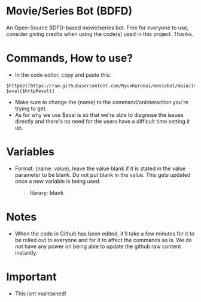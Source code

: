 # Movie/Series Bot (BDFD)
An Open-Source BDFD-based movie/series bot. Free for everyone to use, consider giving credits when using the code(s) used in this project. Thanks.

# Commands, How to use?
- In the code editor, copy and paste this.
```
$httpGet[https://raw.githubusercontent.com/RyuxKurenai/moviebot/main/(name)]
$eval[$httpResult]
```
- Make sure to change the (name) to the command/onInteraction you're trying to get.
- As for why we use $eval is so that we're able to diagnose the issues directly and there's no need for the users have a difficult time setting it up.

# Variables
- Format: (name: value), leave the value blank if it is stated in the value parameter to be blank. Do not put blank in the value. This gets updated once a new variable is being used.
  > **library**: **blank**
  
# Notes
- When the code in Github has been edited, it'll take a few minutes for it to be rolled out to everyone and for it to affect the commands as is. We do not have any power on being able to update the github raw content instantly.

# Important
- This isnt maintained!
